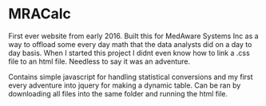 # MRACalc
First ever website from early 2016. Built this for MedAware Systems Inc as a way to offload some every day math that the data analysts did on a day to day basis. When I started this project I didnt even know how to link a .css file to an html file. Needless to say it was an adventure.

Contains simple javascript for handling statistical conversions and my first every adventure into jquery for making a dynamic table. Can be ran by downloading all files into the same folder and running the html file.
